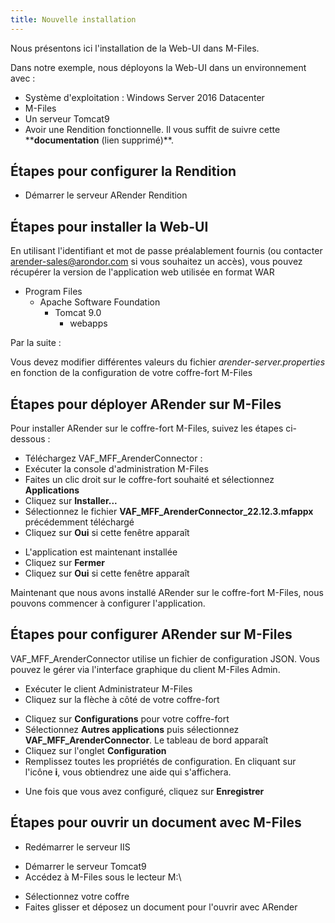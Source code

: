 ```yaml
---
title: Nouvelle installation
---
```


Nous présentons ici l'installation de la Web-UI dans M-Files. 

Dans notre exemple, nous déployons la Web-UI
dans un environnement avec :

- Système d'exploitation : Windows Server 2016 Datacenter
- M-Files 
- Un serveur Tomcat9
- Avoir une Rendition fonctionnelle. Il vous suffit de suivre cette ****documentation** (lien supprimé)**.


## Étapes pour configurer la Rendition





- Démarrer le serveur ARender Rendition


## Étapes pour installer la Web-UI

En utilisant l'identifiant et mot de passe préalablement fournis (ou contacter arender-sales@arondor.com si vous souhaitez un accès),
vous pouvez récupérer la version de l'application web utilisée en format WAR


* Program Files
    * Apache Software Foundation
        * Tomcat 9.0
            * webapps


Par la suite :

Vous devez modifier différentes valeurs du fichier *arender-server.properties* en fonction de la configuration de votre coffre-fort M-Files


## Étapes pour déployer ARender sur M-Files
Pour installer ARender sur le coffre-fort M-Files, suivez les étapes ci-dessous :
- Téléchargez VAF_MFF_ArenderConnector :
- Exécuter la console d'administration M-Files
- Faites un clic droit sur le coffre-fort souhaité et sélectionnez **Applications**
- Cliquez sur **Installer...**
- Sélectionnez le fichier **VAF_MFF_ArenderConnector_22.12.3.mfappx** précédemment téléchargé
- Cliquez sur **Oui** si cette fenêtre apparaît
<!-- Commentaire nettoyé -->
- L'application est maintenant installée
- Cliquez sur **Fermer**
- Cliquez sur **Oui** si cette fenêtre apparaît
<!-- Commentaire nettoyé -->

Maintenant que nous avons installé ARender sur le coffre-fort M-Files, nous pouvons commencer à configurer l'application.

## Étapes pour configurer ARender sur M-Files

VAF_MFF_ArenderConnector utilise un fichier de configuration JSON. Vous pouvez le gérer via l'interface graphique du client M-Files Admin.

- Exécuter le client Administrateur M-Files
- Cliquez sur la flèche à côté de votre coffre-fort
<!-- Commentaire nettoyé -->
- Cliquez sur **Configurations** pour votre coffre-fort
- Sélectionnez **Autres applications** puis sélectionnez **VAF_MFF_ArenderConnector**. Le tableau de bord apparaît
- Cliquez sur l'onglet **Configuration**
- Remplissez toutes les propriétés de configuration. En cliquant sur l'icône **i**, vous obtiendrez une aide qui s'affichera.
<!-- Commentaire nettoyé -->
- Une fois que vous avez configuré, cliquez sur **Enregistrer**


## Étapes pour ouvrir un document avec M-Files

- Redémarrer le serveur IIS

<!-- Commentaire nettoyé -->

- Démarrer le serveur Tomcat9
- Accédez à M-Files sous le lecteur M:\

<!-- Commentaire nettoyé -->

- Sélectionnez votre coffre
- Faites glisser et déposez un document pour l'ouvrir avec ARender

<!-- Commentaire nettoyé -->
